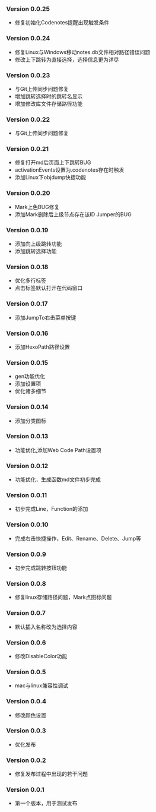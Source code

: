 ### Version 0.0.25
- 修复初始化Codenotes提醒出现触发条件

### Version 0.0.24
- 修复Linux与Windows移动notes.db文件相对路径错误问题
- 修改上下跳转为直接选择，选择信息更为详尽

### Version 0.0.23
- 与Git上传同步问题修复
- 增加跳转选择时的跳转名显示
- 增加修改库文件存储路径功能

### Version 0.0.22
- 与Git上传同步问题修复

### Version 0.0.21
- 修复打开md后页面上下跳转BUG
- activationEvents设置为.codenotes存在时触发
- 添加Linux下objdump快捷功能

### Version 0.0.20
- Mark上色BUG修复
- 添加Mark删除后上级节点存在该ID Jumper的BUG

### Version 0.0.19
- 添加向上级跳转功能
- 添加跳转选择功能

### Version 0.0.18
- 优化多行标签
- 点击标签默认打开在代码窗口

### Version 0.0.17
- 添加JumpTo右击菜单按键

### Version 0.0.16
- 添加HexoPath路径设置

### Version 0.0.15
- gen功能优化
- 添加设置项
- 优化诸多细节

### Version 0.0.14
- 添加分类图标

### Version 0.0.13
- 功能优化,添加Web Code Path设置项

### Version 0.0.12
- 功能优化，生成函数md文件初步完成

### Version 0.0.11
- 初步完成Line，Function的添加

### Version 0.0.10
- 完成右击快捷操作，Edit、Rename、Delete、Jump等

### Version 0.0.9
- 初步完成跳转按钮功能

### Version 0.0.8
- 修复linux存储路径问题，Mark点图标问题

### Version 0.0.7
- 默认插入名称改为选择内容

### Version 0.0.6
- 修改DisableColor功能 

### Version 0.0.5
- mac与linux兼容性调试   

### Version 0.0.4
- 修改颜色设置   

### Version 0.0.3
- 优化发布   

### Version 0.0.2
- 修复发布过程中出现的若干问题   

### Version 0.0.1
- 第一个版本，用于测试发布   
